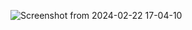 ![Screenshot from 2024-02-22 17-04-10](https://github.com/ishita0115/CRUD_pro/assets/110026650/c302bade-a5f0-415c-b548-6246085f4a29)
